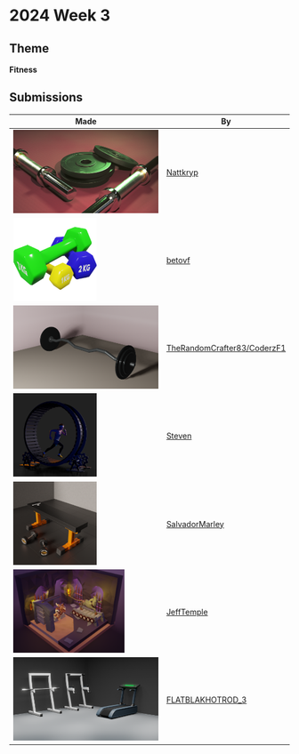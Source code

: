 # 2024 Week 3


## Theme

**Fitness**


## Submissions

| Made | By |
|------|----|
| <img src="./Nattkryp/2024-01-15_dumbbell_kit.png" height="150" /> | [Nattkryp](./Nattkryp/) |
| <img src="./betovf/dumbbells.png" height="150" /> | [betovf](./betovf/) |
| <img src="./TheRandomCrafter83/liftingbar.png" height="150" /> | [TheRandomCrafter83/CoderzF1](./TheRandomCrafter83/) |
| <img src="./Steven/Fitness_Challenge_-_01.jpg" height="150" /> | [Steven](./Steven/) |
| <img src="./SalvadorMarley/finished.png" height="150" /> | [SalvadorMarley](./SalvadorMarley/) |
| <img src="./JeffTemple/JeffTemple_OutworldFitnessCenter_FinalRender01.png" height="150" /> | [JeffTemple](./JeffTemple/) |
| <img src="./FLATBLAKHOTROD_3/Workout_room_02.png" height="150" /> | [FLATBLAKHOTROD_3](./FLATBLAKHOTROD_3/) |
